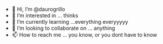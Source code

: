- 👋 Hi, I’m @daurogrillo
- 👀 I’m interested in ... thinks
- 🌱 I’m currently learning ...everything everyyyyy
- 💞️ I’m looking to collaborate on ... anything
- 📫 How to reach me ... you know, or you dont have to know

<!---
daurogrillo/daurogrillo is a ✨ special ✨ repository because its `README.md` (this file) appears on your GitHub profile.
You can click the Preview link to take a look at your changes.
--->

